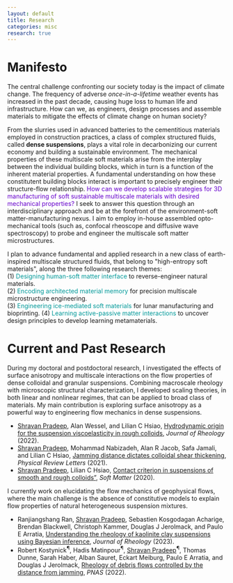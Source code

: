 ```yaml
---
layout: default
title: Research
categories: misc
research: true
---
```

# Manifesto
The central challenge confronting our society today is the impact of climate change. The frequency of adverse <i>once-in-a-lifetime</i> weather events has increased in the past decade, causing huge loss to human life and infrastructure. How can we, as engineers, design processes and assemble materials to mitigate the effects of climate change on human society?

From the slurries used in advanced batteries to the cementitious materials employed in construction practices, a class of complex structured fluids, called <b>dense suspensions</b>, plays a vital role in decarbonizing our current economy and building a sustainable environment. The mechanical properties of these multiscale soft materials arise from the interplay between the individual building blocks, which in turn is a function of the inherent material properties. A fundamental understanding on how these constitutent building blocks interact is important to precisely engineer their structure-flow relationship. <font color="#6600CC">How can we develop scalable strategies for 3D manufacturing of soft sustainable multiscale materials with desired mechanical properties?</font> I seek to answer this question through an interdisciplinary approach and be at the forefront of the environment-soft matter-manufacturing nexus. I aim to employ in-house assembled opto-mechanical tools (such as, confocal rheoscope and diffusive wave spectroscopy) to probe and engineer the multiscale soft matter microstructures.  

I plan to advance fundamental and applied research in a new class of earth-inspired multiscale structured fluids, that belong to "high-entropy soft materials", along the three following research themes:<br>
(1) <font color="#009999">Designing human-soft matter interface</font> to reverse-engineer natural materials.<br>
(2) <font color="#009999">Encoding architected material memory</font> for precision multiscale microstructure engineering.<br>
(3) <font color="#009999">Engineering ice-mediated soft materials</font> for lunar manufacturing and bioprinting.
(4) <font color="#009999">Learning active-passive matter interactions</font> to uncover design principles to develop learning metamaterials.
# Current and Past Research
During my doctoral and postdoctoral research, I investigated the effects of surface anisotropy and multiscale interactions on the flow properties of dense colloidal and granular suspensions. Combining macroscale rheology with microscopic structural characterization, I developed scaling theories, in both linear and nonlinear regimes, that can be applied to broad class of materials. My main contribution is exploring surface anisotropy as a powerful way to engineering flow mechanics in dense suspensions.<br>

<ul>
    <li><u>Shravan Pradeep</u>, Alan Wessel, and Lilian C Hsiao, <a href="https://sor.scitation.org/doi/full/10.1122/8.0000424">Hydrodynamic origin for the suspension viscoelasticity in rough colloids</a>, <i>Journal of Rheology</i> (2022).</li>
    <li> <u>Shravan Pradeep</u>, Mohammad Nabizadeh, Alan R Jacob, Safa Jamali, and Lilian C Hsiao, <a href="https://journals.aps.org/prl/abstract/10.1103/PhysRevLett.127.158002">Jamming distance dictates colloidal shear thickening</a>, <i>Physical Review Letters</i> (2021).</li>
    <li><u>Shravan Pradeep</u>, Lilian C Hsiao, <a href="https://pubs.rsc.org/en/content/articlehtml/2020/sm/d0sm00072h">Contact criterion in suspensions of smooth and rough colloids”</a>, <i>Soft Matter</i> (2020).</li>
</ul>

I currently work on elucidating the flow mechanics of geophysical flows, where the main challenge is the absence of constitutive models to explain flow properties of natural heterogeneous suspension mixtures.<br>
<ul>
    <li>Ranjiangshang Ran, <u>Shravan Pradeep</u>, Sebastien Kosgodagan Acharige, Brendan Blackwell, Christoph Kammer, Douglas J Jerolmack, and Paulo E Arratia, <a href="https://sor.scitation.org/doi/full/10.1122/8.0000556">Understanding the rheology of kaolinite clay suspensions using Bayesian inference</a>, <i>Journal of Rheology</i> (2023).</li>
    <li>Robert Kostynick<sup>&#182;</sup>, Hadis Matinpour<sup>&#182;</sup>, <u>Shravan Pradeep</u><sup>&#182;</sup>, Thomas Dunne, Sarah Haber, Alban Sauret, Eckart Meiburg, Paulo E Arratia, and Douglas J Jerolmack, <a href="https://www.pnas.org/doi/abs/10.1073/pnas.2209109119">Rheology of debris flows controlled by the distance from jamming</a>, <i>PNAS</i> (2022).</li>
</ul>    

